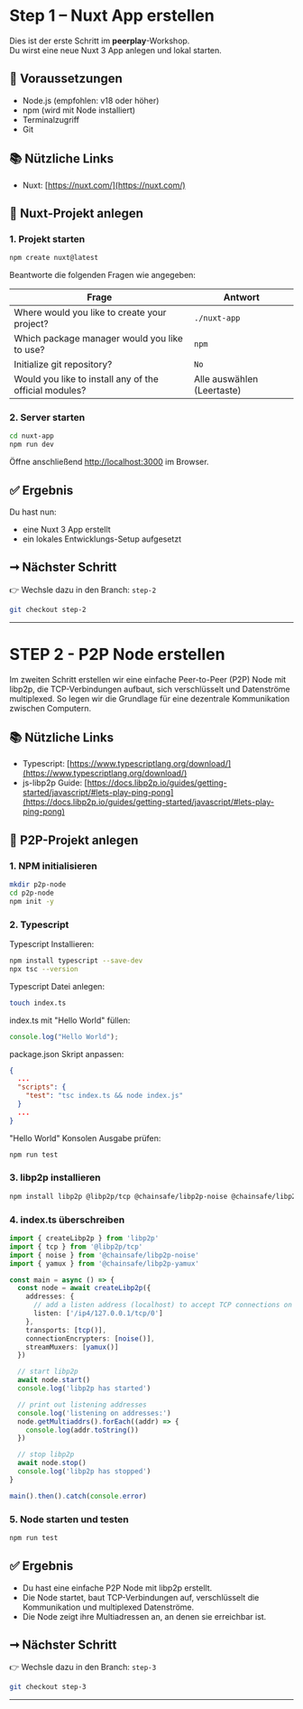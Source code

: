 # Step 1 – Nuxt App erstellen

Dies ist der erste Schritt im **peerplay**-Workshop.\
Du wirst eine neue Nuxt 3 App anlegen und lokal starten.

## 🧰 Voraussetzungen

- Node.js (empfohlen: v18 oder höher)
- npm (wird mit Node installiert)
- Terminalzugriff
- Git

## 📚 Nützliche Links

- Nuxt: [https://nuxt.com/](https://nuxt.com/)

## 🧱 Nuxt-Projekt anlegen

### 1. Projekt starten

```bash
npm create nuxt@latest
```

Beantworte die folgenden Fragen wie angegeben:

| Frage                                                  | Antwort                    |
| ------------------------------------------------------ | -------------------------- |
| Where would you like to create your project?           | `./nuxt-app`               |
| Which package manager would you like to use?           | `npm`                      |
| Initialize git repository?                             | `No`                      |
| Would you like to install any of the official modules? | Alle auswählen (Leertaste) |

### 2. Server starten

```bash
cd nuxt-app
npm run dev
```

Öffne anschließend [http://localhost:3000](http://localhost:3000) im Browser.

## ✅ Ergebnis

Du hast nun:

- eine Nuxt 3 App erstellt
- ein lokales Entwicklungs-Setup aufgesetzt

## ➞ Nächster Schritt

👉 Wechsle dazu in den Branch: `step-2`

```bash
git checkout step-2
```

---

# STEP 2 - P2P Node erstellen

Im zweiten Schritt erstellen wir eine einfache Peer-to-Peer (P2P) Node mit libp2p, die TCP-Verbindungen aufbaut, sich verschlüsselt und Datenströme multiplexed. So legen wir die Grundlage für eine dezentrale Kommunikation zwischen Computern.

## 📚 Nützliche Links

- Typescript: [https://www.typescriptlang.org/download/](https://www.typescriptlang.org/download/)
- js-libp2p Guide: [https://docs.libp2p.io/guides/getting-started/javascript/#lets-play-ping-pong](https://docs.libp2p.io/guides/getting-started/javascript/#lets-play-ping-pong)

## 🧱 P2P-Projekt anlegen

### 1. NPM initialisieren

```bash
mkdir p2p-node
cd p2p-node
npm init -y
```

### 2. Typescript

Typescript Installieren:

```bash
npm install typescript --save-dev
npx tsc --version
```
Typescript Datei anlegen: 

```bash
touch index.ts
```
index.ts mit "Hello World" füllen:

```ts
console.log("Hello World");
```

package.json Skript anpassen:

```json
{
  ...
  "scripts": {
    "test": "tsc index.ts && node index.js"
  }
  ...
}
```

"Hello World" Konsolen Ausgabe prüfen:

```bash
npm run test
```

### 3. libp2p installieren

```bash
npm install libp2p @libp2p/tcp @chainsafe/libp2p-noise @chainsafe/libp2p-yamux
```

### 4. index.ts überschreiben

```ts
import { createLibp2p } from 'libp2p'
import { tcp } from '@libp2p/tcp'
import { noise } from '@chainsafe/libp2p-noise'
import { yamux } from '@chainsafe/libp2p-yamux'

const main = async () => {
  const node = await createLibp2p({
    addresses: {
      // add a listen address (localhost) to accept TCP connections on a random port
      listen: ['/ip4/127.0.0.1/tcp/0']
    },
    transports: [tcp()],
    connectionEncrypters: [noise()],
    streamMuxers: [yamux()]
  })

  // start libp2p
  await node.start()
  console.log('libp2p has started')

  // print out listening addresses
  console.log('listening on addresses:')
  node.getMultiaddrs().forEach((addr) => {
    console.log(addr.toString())
  })

  // stop libp2p
  await node.stop()
  console.log('libp2p has stopped')
}

main().then().catch(console.error)
```
### 5. Node starten und testen

```bash
npm run test
```

## ✅ Ergebnis

- Du hast eine einfache P2P Node mit libp2p erstellt.
- Die Node startet, baut TCP-Verbindungen auf, verschlüsselt die Kommunikation und multiplexed Datenströme.
- Die Node zeigt ihre Multiadressen an, an denen sie erreichbar ist.

## ➞ Nächster Schritt

👉 Wechsle dazu in den Branch: `step-3`

```bash
git checkout step-3
```

---